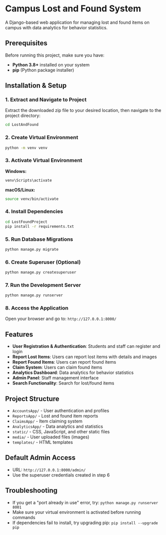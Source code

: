 # Campus Lost and Found System

A Django-based web application for managing lost and found items on campus with data analytics for behavior statistics.

## Prerequisites

Before running this project, make sure you have:

- **Python 3.8+** installed on your system
- **pip** (Python package installer)

## Installation & Setup

### 1. Extract and Navigate to Project
Extract the downloaded zip file to your desired location, then navigate to the project directory:
```bash
cd LostAndFound
```

### 2. Create Virtual Environment
```bash
python -m venv venv
```

### 3. Activate Virtual Environment

**Windows:**
```bash
venv\Scripts\activate
```

**macOS/Linux:**
```bash
source venv/bin/activate
```

### 4. Install Dependencies
```bash
cd LostFoundProject
pip install -r requirements.txt
```

### 5. Run Database Migrations
```bash
python manage.py migrate
```

### 6. Create Superuser (Optional)
```bash
python manage.py createsuperuser
```

### 7. Run the Development Server
```bash
python manage.py runserver
```

### 8. Access the Application
Open your browser and go to: `http://127.0.0.1:8000/`

## Features

- **User Registration & Authentication**: Students and staff can register and login
- **Report Lost Items**: Users can report lost items with details and images
- **Report Found Items**: Users can report found items
- **Claim System**: Users can claim found items
- **Analytics Dashboard**: Data analytics for behavior statistics
- **Admin Panel**: Staff management interface
- **Search Functionality**: Search for lost/found items

## Project Structure

- `AccountsApp/` - User authentication and profiles
- `ReportsApp/` - Lost and found item reports
- `ClaimsApp/` - Item claiming system
- `AnalyticsApp/` - Data analytics and statistics
- `static/` - CSS, JavaScript, and other static files
- `media/` - User uploaded files (images)
- `templates/` - HTML templates

## Default Admin Access

- URL: `http://127.0.0.1:8000/admin/`
- Use the superuser credentials created in step 6

## Troubleshooting

- If you get a "port already in use" error, try: `python manage.py runserver 8001`
- Make sure your virtual environment is activated before running commands
- If dependencies fail to install, try upgrading pip: `pip install --upgrade pip`
